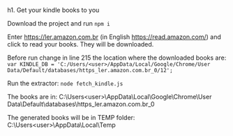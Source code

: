 h1. Get your kindle books to you 

Download the project and run `npm i`

Enter https://ler.amazon.com.br (in English https://read.amazon.com/) and click to read your books. They will be downloaded.

Before run change in line 215 the location where the downloaded books are:
`var KINDLE_DB = 'C:/Users/<user>/AppData/Local/Google/Chrome/User Data/Default/databases/https_ler.amazon.com.br_0/12';`

Run the extractor: `node fetch_kindle.js`

The books are in: C:\Users\<user>\AppData\Local\Google\Chrome\User Data\Default\databases\https_ler.amazon.com.br_0

The generated books will be in TEMP folder: C:\Users\<user>\AppData\Local\Temp
